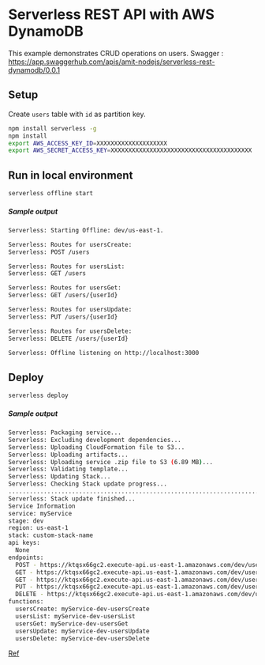 # Serverless REST API with AWS DynamoDB
This example demonstrates CRUD operations on users.
Swagger : https://app.swaggerhub.com/apis/amit-nodejs/serverless-rest-dynamodb/0.0.1
## Setup
Create `users` table with `id` as partition key.
```sh
npm install serverless -g
npm install
export AWS_ACCESS_KEY_ID=XXXXXXXXXXXXXXXXXXXX
export AWS_SECRET_ACCESS_KEY=XXXXXXXXXXXXXXXXXXXXXXXXXXXXXXXXXXXXXXXX
```
## Run in local environment
```sh
serverless offline start
```
##### Sample output
```sh
Serverless: Starting Offline: dev/us-east-1.

Serverless: Routes for usersCreate:
Serverless: POST /users

Serverless: Routes for usersList:
Serverless: GET /users

Serverless: Routes for usersGet:
Serverless: GET /users/{userId}

Serverless: Routes for usersUpdate:
Serverless: PUT /users/{userId}

Serverless: Routes for usersDelete:
Serverless: DELETE /users/{userId}

Serverless: Offline listening on http://localhost:3000
```

## Deploy
```sh
serverless deploy
```
##### Sample output
```sh
Serverless: Packaging service...
Serverless: Excluding development dependencies...
Serverless: Uploading CloudFormation file to S3...
Serverless: Uploading artifacts...
Serverless: Uploading service .zip file to S3 (6.89 MB)...
Serverless: Validating template...
Serverless: Updating Stack...
Serverless: Checking Stack update progress...
....................................................................................
Serverless: Stack update finished...
Service Information
service: myService
stage: dev
region: us-east-1
stack: custom-stack-name
api keys:
  None
endpoints:
  POST - https://ktqsx66gc2.execute-api.us-east-1.amazonaws.com/dev/users
  GET - https://ktqsx66gc2.execute-api.us-east-1.amazonaws.com/dev/users
  GET - https://ktqsx66gc2.execute-api.us-east-1.amazonaws.com/dev/users/{userId}
  PUT - https://ktqsx66gc2.execute-api.us-east-1.amazonaws.com/dev/users/{userId}
  DELETE - https://ktqsx66gc2.execute-api.us-east-1.amazonaws.com/dev/users/{userId}
functions:
  usersCreate: myService-dev-usersCreate
  usersList: myService-dev-usersList
  usersGet: myService-dev-usersGet
  usersUpdate: myService-dev-usersUpdate
  usersDelete: myService-dev-usersDelete
```

[Ref](http://www.serverless.com)
